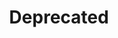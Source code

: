 ---
layout: posts_by_category
categories: deprecated
title: Deprecated
permalink: /category/deprecated
---